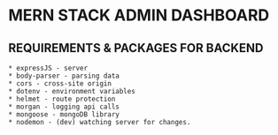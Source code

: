 # MERN STACK ADMIN DASHBOARD 


## REQUIREMENTS & PACKAGES FOR BACKEND
    * expressJS - server
    * body-parser - parsing data
    * cors - cross-site origin
    * dotenv - environment variables
    * helmet - route protection
    * morgan - logging api calls
    * mongoose - mongoDB library
    * nodemon - (dev) watching server for changes.

